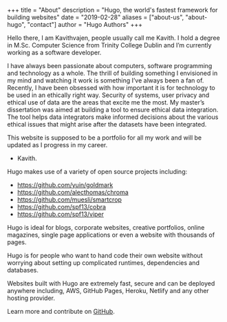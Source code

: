+++
title = "About"
description = "Hugo, the world's fastest framework for building websites"
date = "2019-02-28"
aliases = ["about-us", "about-hugo", "contact"]
author = "Hugo Authors"
+++

Hello there, I am Kavithvajen, people usually call me Kavith. I hold a degree in M.Sc. Computer Science from Trinity College Dublin and I’m currently working as a software developer.

I have always been passionate about computers, software programming and technology as a whole. The thrill of building something I envisioned in my mind and watching it work is something I’ve always been a fan of. Recently, I have been obsessed with how important it is for technology to be used in an ethically right way. Security of systems, user privacy and ethical use of data are the areas that excite me the most. My master’s dissertation was aimed at building a tool to ensure ethical data integration. The tool helps data integrators make informed decisions about the various ethical issues that might arise after the datasets have been integrated.

This website is supposed to be a portfolio for all my work and will be updated as I progress in my career.

- Kavith.


Hugo makes use of a variety of open source projects including:

* https://github.com/yuin/goldmark
* https://github.com/alecthomas/chroma
* https://github.com/muesli/smartcrop
* https://github.com/spf13/cobra
* https://github.com/spf13/viper

Hugo is ideal for blogs, corporate websites, creative portfolios, online magazines, single page applications or even a website with thousands of pages.

Hugo is for people who want to hand code their own website without worrying about setting up complicated runtimes, dependencies and databases.

Websites built with Hugo are extremely fast, secure and can be deployed anywhere including, AWS, GitHub Pages, Heroku, Netlify and any other hosting provider.

Learn more and contribute on [GitHub](https://github.com/gohugoio).
